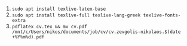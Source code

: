 
1. `sudo apt install texlive-latex-base`
2. `sudo apt install texlive-full texlive-lang-greek texlive-fonts-extra`
3. `pdflatex cv.tex && mv cv.pdf /mnt/c/Users/nikos/documents/job/cv/cv.zevgolis-nikolaos.$(date +%Y%m%d).pdf`
